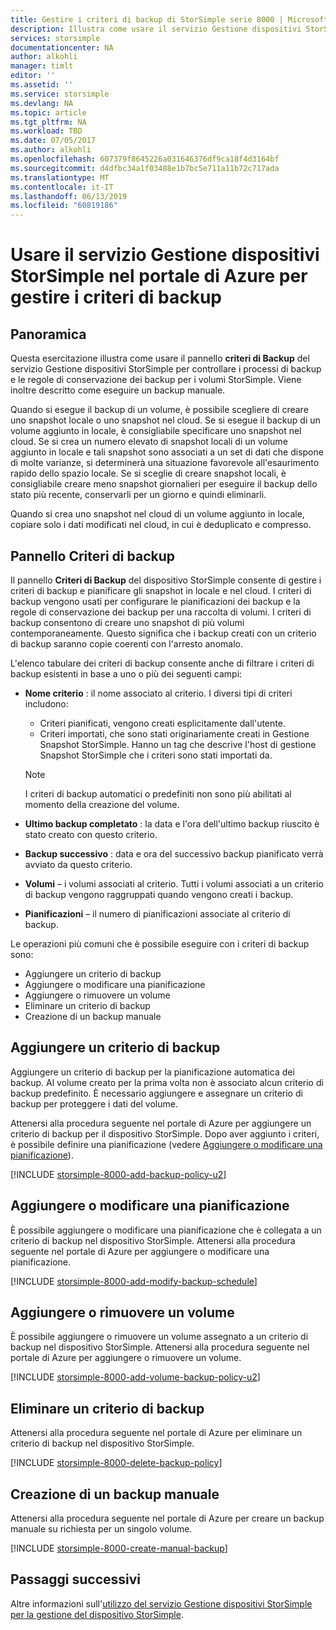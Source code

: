 ```yaml
---
title: Gestire i criteri di backup di StorSimple serie 8000 | Microsoft Docs
description: Illustra come usare il servizio Gestione dispositivi StorSimple per creare e gestire backup manuali, pianificazioni di backup e conservazione dei backup nei dispositivi StorSimple serie 8000.
services: storsimple
documentationcenter: NA
author: alkohli
manager: timlt
editor: ''
ms.assetid: ''
ms.service: storsimple
ms.devlang: NA
ms.topic: article
ms.tgt_pltfrm: NA
ms.workload: TBD
ms.date: 07/05/2017
ms.author: alkohli
ms.openlocfilehash: 607379f8645226a031646376df9ca18f4d3164bf
ms.sourcegitcommit: d4dfbc34a1f03488e1b7bc5e711a11b72c717ada
ms.translationtype: MT
ms.contentlocale: it-IT
ms.lasthandoff: 06/13/2019
ms.locfileid: "60819186"
---
```

# <a name="use-the-storsimple-device-manager-service-in-azure-portal-to-manage-backup-policies"></a>Usare il servizio Gestione dispositivi StorSimple nel portale di Azure per gestire i criteri di backup


## <a name="overview"></a>Panoramica

Questa esercitazione illustra come usare il pannello **criteri di Backup** del servizio Gestione dispositivi StorSimple per controllare i processi di backup e le regole di conservazione dei backup per i volumi StorSimple. Viene inoltre descritto come eseguire un backup manuale.

Quando si esegue il backup di un volume, è possibile scegliere di creare uno snapshot locale o uno snapshot nel cloud. Se si esegue il backup di un volume aggiunto in locale, è consigliabile specificare uno snapshot nel cloud. Se si crea un numero elevato di snapshot locali di un volume aggiunto in locale e tali snapshot sono associati a un set di dati che dispone di molte varianze, si determinerà una situazione favorevole all'esaurimento rapido dello spazio locale. Se si sceglie di creare snapshot locali, è consigliabile creare meno snapshot giornalieri per eseguire il backup dello stato più recente, conservarli per un giorno e quindi eliminarli.

Quando si crea uno snapshot nel cloud di un volume aggiunto in locale, copiare solo i dati modificati nel cloud, in cui è deduplicato e compresso.

## <a name="the-backup-policy-blade"></a>Pannello Criteri di backup

Il pannello **Criteri di Backup** del dispositivo StorSimple consente di gestire i criteri di backup e pianificare gli snapshot in locale e nel cloud. I criteri di backup vengono usati per configurare le pianificazioni dei backup e la regole di conservazione dei backup per una raccolta di volumi. I criteri di backup consentono di creare uno snapshot di più volumi contemporaneamente. Questo significa che i backup creati con un criterio di backup saranno copie coerenti con l'arresto anomalo.

L'elenco tabulare dei criteri di backup consente anche di filtrare i criteri di backup esistenti in base a uno o più dei seguenti campi:

* **Nome criterio** : il nome associato al criterio. I diversi tipi di criteri includono:

  * Criteri pianificati, vengono creati esplicitamente dall'utente.
  * Criteri importati, che sono stati originariamente creati in Gestione Snapshot StorSimple. Hanno un tag che descrive l'host di gestione Snapshot StorSimple che i criteri sono stati importati da.

  > [!NOTE]
  > I criteri di backup automatici o predefiniti non sono più abilitati al momento della creazione del volume.

* **Ultimo backup completato** : la data e l'ora dell'ultimo backup riuscito è stato creato con questo criterio.

* **Backup successivo** : data e ora del successivo backup pianificato verrà avviato da questo criterio.

* **Volumi** – i volumi associati al criterio. Tutti i volumi associati a un criterio di backup vengono raggruppati quando vengono creati i backup.

* **Pianificazioni** – il numero di pianificazioni associate al criterio di backup.

Le operazioni più comuni che è possibile eseguire con i criteri di backup sono:

* Aggiungere un criterio di backup
* Aggiungere o modificare una pianificazione
* Aggiungere o rimuovere un volume
* Eliminare un criterio di backup
* Creazione di un backup manuale

## <a name="add-a-backup-policy"></a>Aggiungere un criterio di backup

Aggiungere un criterio di backup per la pianificazione automatica dei backup. Al volume creato per la prima volta non è associato alcun criterio di backup predefinito. È necessario aggiungere e assegnare un criterio di backup per proteggere i dati del volume.

Attenersi alla procedura seguente nel portale di Azure per aggiungere un criterio di backup per il dispositivo StorSimple. Dopo aver aggiunto i criteri, è possibile definire una pianificazione (vedere [Aggiungere o modificare una pianificazione](#add-or-modify-a-schedule)).

[!INCLUDE [storsimple-8000-add-backup-policy-u2](../../includes/storsimple-8000-add-backup-policy-u2.md)]

## <a name="add-or-modify-a-schedule"></a>Aggiungere o modificare una pianificazione

È possibile aggiungere o modificare una pianificazione che è collegata a un criterio di backup nel dispositivo StorSimple. Attenersi alla procedura seguente nel portale di Azure per aggiungere o modificare una pianificazione.

[!INCLUDE [storsimple-8000-add-modify-backup-schedule](../../includes/storsimple-8000-add-modify-backup-schedule-u2.md)]


## <a name="add-or-remove-a-volume"></a>Aggiungere o rimuovere un volume

È possibile aggiungere o rimuovere un volume assegnato a un criterio di backup nel dispositivo StorSimple. Attenersi alla procedura seguente nel portale di Azure per aggiungere o rimuovere un volume.

[!INCLUDE [storsimple-8000-add-volume-backup-policy-u2](../../includes/storsimple-8000-add-remove-volume-backup-policy-u2.md)]


## <a name="delete-a-backup-policy"></a>Eliminare un criterio di backup

Attenersi alla procedura seguente nel portale di Azure per eliminare un criterio di backup nel dispositivo StorSimple.

[!INCLUDE [storsimple-8000-delete-backup-policy](../../includes/storsimple-8000-delete-backup-policy.md)]

## <a name="take-a-manual-backup"></a>Creazione di un backup manuale

Attenersi alla procedura seguente nel portale di Azure per creare un backup manuale su richiesta per un singolo volume.

[!INCLUDE [storsimple-8000-create-manual-backup](../../includes/storsimple-8000-create-manual-backup.md)]

## <a name="next-steps"></a>Passaggi successivi

Altre informazioni sull'[utilizzo del servizio Gestione dispositivi StorSimple per la gestione del dispositivo StorSimple](storsimple-8000-manager-service-administration.md).


